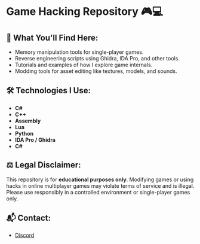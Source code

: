 # Game Hacking Repository 🎮💻


## 🚀 What You'll Find Here:
- Memory manipulation tools for single-player games.
- Reverse engineering scripts using Ghidra, IDA Pro, and other tools.
- Tutorials and examples of how I explore game internals.
- Modding tools for asset editing like textures, models, and sounds.

## 🛠️ Technologies I Use:
- **C#**
- **C++**
- **Assembly**
- **Lua**
- **Python**
- **IDA Pro / Ghidra**
- **C#**

## ⚖️ Legal Disclaimer:
This repository is for **educational purposes only**. Modifying games or using hacks in online multiplayer games may violate terms of service and is illegal. Please use responsibly in a controlled environment or single-player games only.

## 📬 Contact:
- [Discord](https://discord.gg/m5HSNr5ZVV)
